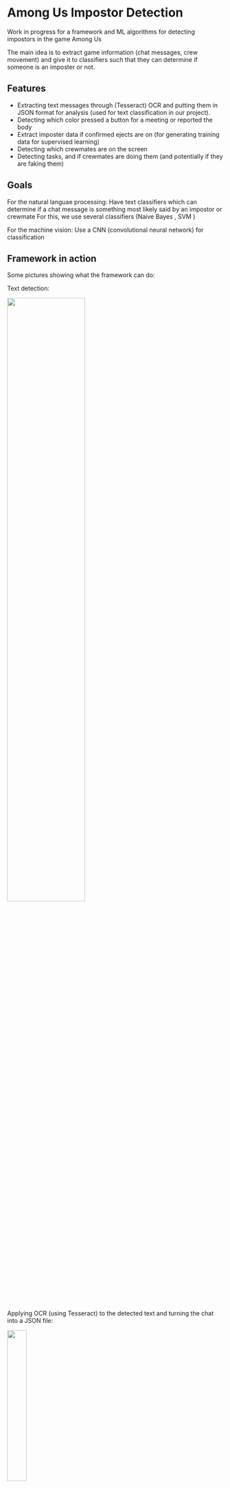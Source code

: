 # Among Us Impostor Detection

Work in progress for a framework and ML algorithms for detecting impostors in the game Among Us

The main idea is to extract game information (chat messages, crew movement) and give it to classifiers such that they can determine if someone is an imposter or not.


## Features

- Extracting text messages through (Tesseract) OCR and putting them in JSON format for analysis (used for text classification in our project).
- Detecting which color pressed a button for a meeting or reported the body
- Extract imposter data if confirmed ejects are on (for generating training data for supervised learning)
- Detecting which crewmates are on the screen
- Detecting tasks, and if crewmates are doing them (and potentially if they are faking them)

## Goals

For the natural languae processing:
Have text classifiers which can determine if a chat message is something most likely said by an impostor or crewmate
For this, we use several classifiers (Naive Bayes , SVM )

For the machine vision:
Use a CNN (convolutional neural network) for classification


## Framework in action

Some pictures showing what the framework can do:

Text detection:

<img width="60%" src ="https://i.imgur.com/TeyntnB.png"/><br>

Applying OCR (using Tesseract) to the detected text and turning the chat into a JSON file:

<img width="30%" src ="https://i.imgur.com/bCNqVxb.png"/><br>


## contact

My email: letabot (a) gmx (.) com 

This project is part of Serpentine: https://serpentineai.nl/contact/
